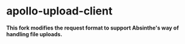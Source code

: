

# apollo-upload-client

**This fork modifies the request format to support Absinthe's way of handling file uploads.**
